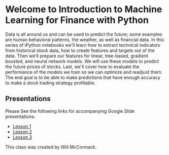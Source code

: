 # Welcome to Introduction to Machine Learning for Finance with Python

Data is all around us and can be used to predict the future; some examples are human behavioral patterns, the weather, as well as financial data. In this series of iPython notebooks we'll learn how to extract technical indicators from historical stock data, how to create features and targets out of the data. Then we'll prepare our features for linear, tree-based, gradient boosted, and neural network models. We will use these models to predict the future prices of stocks. Last, we'll cover how to evaluate the performance of the models we train so we can optimize and readjust them. The end goal is to be able to make predictions that have enough accuracy to make a stock trading strategy profitable.

## Presentations
Please See the following links for accompanying Google Slide presentations:
* [Lesson 1](https://docs.google.com/presentation/d/1a6jQTdAlmEnICqyCz3JoCDGXE-WxKI1XT3GdKPp0Uf8/edit?usp=sharing)
* [Lesson 2](https://docs.google.com/presentation/d/1623dPfA2F3OgExeQWoUurvJ_7YRFQijUMe10KhpJskk/edit?usp=sharing)
* [Lesson 3](https://docs.google.com/presentation/d/1YEl1msRrpwSSdwFK-K8OXdz5pnB3mbVBVf25dTHZVD4/edit?usp=sharing)

This class was created by Will McCormack.
